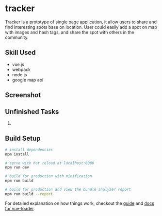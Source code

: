 # tracker

Tracker is a prototype of single page application, it allow users to share and find interesting spots base on location.
User could easily add a spot on map with images and hash tags, and share the spot with others in the community.

## Skill Used
* vue.js
* webpack
* node.js
* google map api

## Screenshot


## Unfinished Tasks
1. 
## Build Setup

``` bash
# install dependencies
npm install

# serve with hot reload at localhost:8080
npm run dev

# build for production with minification
npm run build

# build for production and view the bundle analyzer report
npm run build --report
```

For detailed explanation on how things work, checkout the [guide](http://vuejs-templates.github.io/webpack/) and [docs for vue-loader](http://vuejs.github.io/vue-loader).
